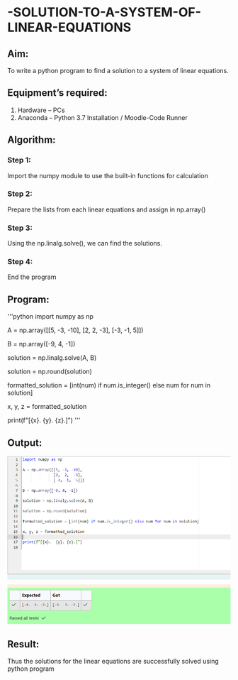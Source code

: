 # -SOLUTION-TO-A-SYSTEM-OF-LINEAR-EQUATIONS
## Aim:
To write a python program to find a solution to a system of linear equations.
## Equipment’s required:
1. 	Hardware – PCs
2. 	Anaconda – Python 3.7 Installation / Moodle-Code Runner
## Algorithm:
### Step 1: 
Import the numpy module to use the built-in functions for calculation
### Step 2: 
Prepare the lists from each linear equations and assign in np.array()
### Step 3: 
Using the np.linalg.solve(), we can find the solutions.
### Step 4: 
End the program
## Program:
'''python
import numpy as np

A = np.array([[5, -3, -10],
              [2,  2,  -3],
              [-3, -1,  5]])

B = np.array([-9, 4, -1])

solution = np.linalg.solve(A, B)

solution = np.round(solution)

formatted_solution = [int(num) if num.is_integer() else num for num in solution] 

x, y, z = formatted_solution

print(f"[{x}.  {y}. {z}.]")
'''
## Output:
![alt text](<Screenshot 2025-08-14 093027.png>)
## Result: 
Thus the solutions for the linear equations are successfully solved using python program

